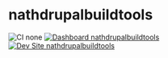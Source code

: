 # nathdrupalbuildtools

![CI none](https://img.shields.io/badge/ci-none-orange.svg)
[![Dashboard nathdrupalbuildtools](https://img.shields.io/badge/dashboard-nathdrupalbuildtools-yellow.svg)](https://dashboard.pantheon.io/sites/53b0e0a5-35a0-4ae4-8071-c40ad6538149#dev/code)
[![Dev Site nathdrupalbuildtools](https://img.shields.io/badge/site-nathdrupalbuildtools-blue.svg)](http://dev-nathdrupalbuildtools.pantheonsite.io/)